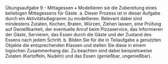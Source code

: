 Übungsaufgabe 9 - Mittagessen
▪ Modellieren sie die Zubereitung eines beliebigen
Mittagessens für Gäste.
a. Dieser Prozess ist in dieser Aufgabe durch ein
Aktivitätsdiagramm zu modellieren. Relevant dabei sind
mindestens Zutaten, Kochen, Braten, Würzen, Ziehen lassen,
eine Prüfung auf Genießbarkeit, der eventuelle Anruf beim
Pizzaservice, das Informieren der Gäste, Servieren, das Essen
durch die Gäste und der Zustand des Essens nach jedem Schritt.
b. Bilden Sie für die in Teilaufgabe a genutzten Objekte die
entsprechenden Klassen und stellen Sie diese in einem logischen
Zusammenhang dar. Zu beachten sind dabei beispielsweise
Zutaten (Kartoffeln, Nudeln) und das Essen (genießbar,
ungenießbar).
